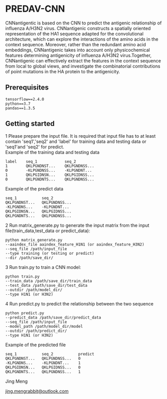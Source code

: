 # PREDAV-CNN

CNNantigentic is based on the CNN to predict the antigenic relationship of influenza A/H3N2 virus. CNNantigenic constructs a spatially oriented representation of the HA1 sequence adapted for the convolutional architecture, which can explore the interactions of the amino acids in the context sequence. Moreover, rather than the redundant amino acid embeddings, CNNantigenic takes into account only physicochemical features determining antigenicity of influenza A/H3N2 virus.Together, CNNantigenic can effectively extract the features in the context sequence from local to global views, and investigate the combinatorial contributions of point mutations in the HA protein to the antigenicity.

## Prerequisites

    tensorflow==2.4.0
    python==3.7
    pandas==1.3.5


## Getting started
1 Please prepare the input file. It is required that input file has to at least contain 'seq1','seq2' and 'label' for training data and testing data or 'seq1'and 'seq2' for predict.<br>
Example of the training data and testing data

    label    seq_1            seq_2
    1        QKLPGNDNST...    QKLPGNDNSS...
    0        -KLPGNDNSS...    -KLPGNDNT...
    1        QKLPGIDNSN...    QKLPGIDNSS...
    0        QKLPGNDNTS...    QKLPGNDNSS...

Example of the predict data

    seq_1	        seq_2
    QKLPGNDNST...	QKLPGNDNSS...
    -KLPGNDNS...	-KLPGNDNT...
    QKLPGIDNSN...	QKLPGIDNSS...
    QKLPGNDNTS...	QKLPGNDNSS...


2 Run matrix_generate.py to generate the input matrix from the input file(train_data,test_data or predict_data):

    python matrix_generate.py
    --aaindex_file aaindex_feature_H1N1 (or aaindex_feature_H3N2)
    --seq_file /path/input_file
    --type training (or testing or predict)
    --dir /path/save_dir/


3 Run train.py to train a CNN model:

    python train.py
    --train_data /path/save_dir/train_data
    --test_data /path/save_dir/test_data
    --outdir /path/model_dir/
    --type H1N1 (or H3N2)

4 Run predict.py to predict the relationship between the two sequence 

    python predict.py
    --predict_data /path/save_dir/predict_data
    --seq_file /path/input_file
    --model_path /path/model_dir/model
    --outdir /path/predict_dir/
    --type H1N1 (or H3N2)

Example of the predicted file

    seq_1	        seq_2	        predict
    QKLPGNDNST...	QKLPGNDNSS...	0
    -KLPGNDNS...	-KLPGNDNT...	1
    QKLPGIDNSN...	QKLPGIDNSS...	0
    QKLPGNDNTS...	QKLPGNDNSS...	1



Jing Meng<br>

jing.mengrabbit@outlook.com<br>
